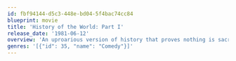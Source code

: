 ```yaml
---
id: fbf94144-d5c3-448e-bd04-5f4bac74cc84
blueprint: movie
title: 'History of the World: Part I'
release_date: '1981-06-12'
overview: 'An uproarious version of history that proves nothing is sacred – not even the Roman Empire, the French Revolution and the Spanish Inquisition.'
genres: '[{"id": 35, "name": "Comedy"}]'
---
```

